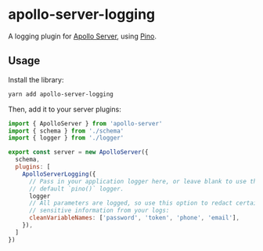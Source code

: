 # apollo-server-logging

A logging plugin for [Apollo Server][], using [Pino][].

## Usage

Install the library:

```bash
yarn add apollo-server-logging
```

Then, add it to your server plugins:

```javascript
import { ApolloServer } from 'apollo-server'
import { schema } from './schema'
import { logger } from './logger'

export const server = new ApolloServer({
  schema,
  plugins: [
    ApolloServerLogging({
      // Pass in your application logger here, or leave blank to use the
      // default `pino()` logger.
      logger
      // All parameters are logged, so use this option to redact certain
      // sensitive information from your logs:
      cleanVariableNames: ['password', 'token', 'phone', 'email'],
    }),
  ]
})
```

[apollo server]: https://www.apollographql.com/docs/apollo-server/
[pino]: https://github.com/pinojs/pino
